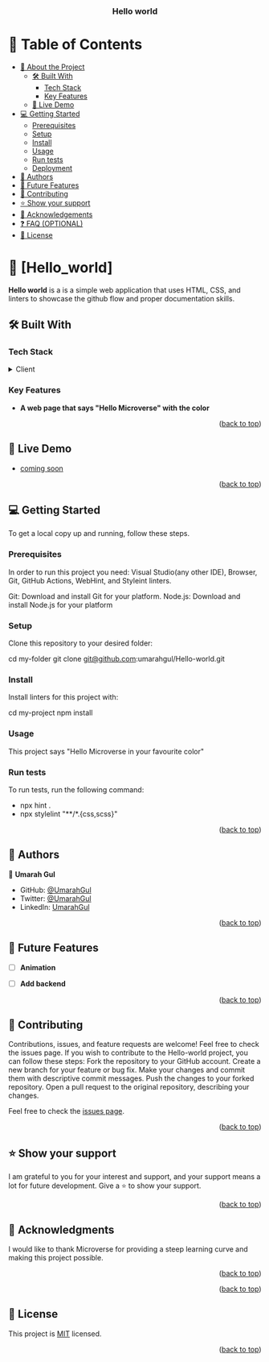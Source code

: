 <a name="readme-top"></a>


<div align="center">
 
  <h3><b>Hello world</b></h3>

</div>


# 📗 Table of Contents

- [📖 About the Project](#about-project)
  - [🛠 Built With](#built-with)
    - [Tech Stack](#tech-stack)
    - [Key Features](#key-features)
  - [🚀 Live Demo](#live-demo)
- [💻 Getting Started](#getting-started)
  - [Prerequisites](#prerequisites)
  - [Setup](#setup)
  - [Install](#install)
  - [Usage](#usage)
  - [Run tests](#run-tests)
  - [Deployment](#deployment)
- [👥 Authors](#authors)
- [🔭 Future Features](#future-features)
- [🤝 Contributing](#contributing)
- [⭐️ Show your support](#support)
- [🙏 Acknowledgements](#acknowledgements)
- [❓ FAQ (OPTIONAL)](#faq)
- [📝 License](#license)


# 📖 [Hello_world] <a name="about-project"></a>


**Hello world** is a is a simple web application that uses HTML, CSS, and linters to showcase the github flow and proper documentation skills. 

## 🛠 Built With <a name="built-with"></a>

### Tech Stack <a name="tech-stack"></a>


<details>
  <summary>Client</summary>
  <ul>
    <li>HTML</li>
    <li>CSS</li>
  </ul>
</details>

### Key Features <a name="key-features"></a>

- **A web page that says "Hello Microverse" with the color**

<p align="right">(<a href="#readme-top">back to top</a>)</p>


## 🚀 Live Demo <a name="live-demo"></a>


- [coming soon]()

<p align="right">(<a href="#readme-top">back to top</a>)</p>


## 💻 Getting Started <a name="getting-started"></a>


To get a local copy up and running, follow these steps.

### Prerequisites


In order to run this project you need: Visual Studio(any other IDE), Browser, Git, GitHub Actions, WebHint, and Styleint linters. 

Git: Download and install Git for your platform.
Node.js: Download and install Node.js for your platform

### Setup

Clone this repository to your desired folder:

  cd my-folder
  git clone git@github.com:umarahgul/Hello-world.git
### Install
  Install linters for this project with:

  cd my-project
  npm install

### Usage

This project says "Hello Microverse in your favourite color"


### Run tests

To run tests, run the following command:

- npx hint .
- npx stylelint "**/*.{css,scss}"


<p align="right">(<a href="#readme-top">back to top</a>)</p>


## 👥 Authors <a name="authors"></a>

👤 **Umarah Gul**

- GitHub: [@UmarahGul](https://github.com/UmarahGul)
- Twitter: [@UmarahGul](https://twitter.com/UmarahGul)
- LinkedIn: [UmarahGul](https://linkedin.com/in/UmarahGul)


<p align="right">(<a href="#readme-top">back to top</a>)</p>


## 🔭 Future Features <a name="future-features"></a>

- [ ] **Animation**
- [ ] **Add backend**


<p align="right">(<a href="#readme-top">back to top</a>)</p>


## 🤝 Contributing <a name="contributing"></a>

Contributions, issues, and feature requests are welcome! Feel free to check the issues page. If you wish to contribute to the Hello-world project, you can follow these steps: Fork the repository to your GitHub account. Create a new branch for your feature or bug fix. Make your changes and commit them with descriptive commit messages. Push the changes to your forked repository. Open a pull request to the original repository, describing your changes.

Feel free to check the [issues page](https://github.com/UmarahGul/issues/).

<p align="right">(<a href="#readme-top">back to top</a>)</p>


## ⭐️ Show your support <a name="support"></a>

I am grateful to you for your interest and support, and your support means a lot for future development. Give a ⭐️ to show your support.

<p align="right">(<a href="#readme-top">back to top</a>)</p>


## 🙏 Acknowledgments <a name="acknowledgements"></a>

I would like to thank Microverse for providing a steep learning curve and making this project possible.

<p align="right">(<a href="#readme-top">back to top</a>)</p>


<p align="right">(<a href="#readme-top">back to top</a>)</p>


## 📝 License <a name="license"></a>

This project is [MIT](./LICENSE) licensed.

<p align="right">(<a href="#readme-top">back to top</a>)</p>

